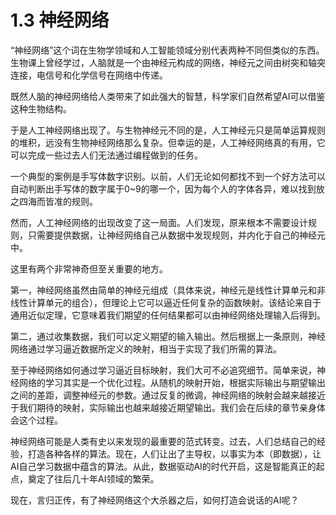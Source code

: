 # 1.3 神经网络

“神经网络”这个词在生物学领域和人工智能领域分别代表两种不同但类似的东西。生物课上曾经学过，人脑就是一个由神经元构成的网络，神经元之间由树突和轴突连接，电信号和化学信号在网络中传递。

既然人脑的神经网络给人类带来了如此强大的智慧，科学家们自然希望AI可以借鉴这种生物结构。

于是人工神经网络出现了。与生物神经元不同的是，人工神经元只是简单运算规则的堆积，远没有生物神经网络那么复杂。但幸运的是，人工神经网络真的有用，它可以完成一些过去人们无法通过编程做到的任务。

一个典型的案例是手写体数字识别。以前，人们无论如何都找不到一个好方法可以自动判断出手写体的数字属于0\~9的哪一个，因为每个人的字体各异，难以找到放之四海而皆准的规则。

然而，人工神经网络的出现改变了这一局面。人们发现，原来根本不需要设计规则，只需要提供数据，让神经网络自己从数据中发现规则，并内化于自己的神经元中。

这里有两个非常神奇但至关重要的地方。

第一，神经网络虽然由简单的神经元组成（具体来说，神经元是线性计算单元和非线性计算单元的组合），但理论上它可以逼近任何复杂的函数映射。该结论来自于通用近似定理，它意味着我们期望的任何结果都可以由神经网络处理输入后得到。

第二，通过收集数据，我们可以定义期望的输入输出。然后根据上一条原则，神经网络通过学习逼近数据所定义的映射，相当于实现了我们所需的算法。

至于神经网络如何通过学习逼近目标映射，我们大可不必追究细节。简单来说，神经网络的学习其实是一个优化过程。从随机的映射开始，根据实际输出与期望输出之间的差距，调整神经元的参数。通过反复的微调，神经网络的映射会越来越接近于我们期待的映射，实际输出也越来越接近期望输出。我们会在后续的章节亲身体会这个过程。

神经网络可能是人类有史以来发现的最重要的范式转变。过去，人们总结自己的经验，打造各种各样的算法。现在，人们让出了主导权，以事实为本（即数据），让AI自己学习数据中蕴含的算法。从此，数据驱动AI的时代开启，这是智能真正的起点，奠定了往后几十年AI领域的繁荣。

现在，言归正传，有了神经网络这个大杀器之后，如何打造会说话的AI呢？
